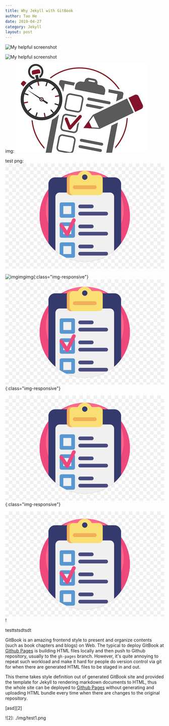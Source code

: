 ```yaml
---
title: Why Jekyll with GitBook
author: Tao He
date: 2019-04-27
category: Jekyll
layout: post
---
```


![My helpful screenshot](/assets/test.jpg)

![My helpful screenshot](/assets/test1.png)



img:
![test](./img/test.jpg)

test png:
![test1](./img/test1.png)

![imgimgimg](/img/test1.png){:class="img-responsive"}
![imgimgimg222222222222222](img/test1.png){:class="img-responsive"}

![image-title-here](_posts/img/test1.png){:class="img-responsive"}

![smiley](test1.png)!


testtstsdtsdt

GitBook is an amazing frontend style to present and organize contents (such as book chapters
and blogs) on Web. The typical to deploy GitBook at [Github Pages][1]
is building HTML files locally and then push to Github repository, usually to the `gh-pages`
branch. However, it's quite annoying to repeat such workload and make it hard for people do
version control via git for when there are generated HTML files to be staged in and out.

This theme takes style definition out of generated GitBook site and provided the template
for Jekyll to rendering markdown documents to HTML, thus the whole site can be deployed
to [Github Pages][1] without generating and uploading HTML bundle every time when there are
changes to the original repository.

 [asd][2]
 
 
[1]: https://pages.github.com
![2]: ./img/test1.png
